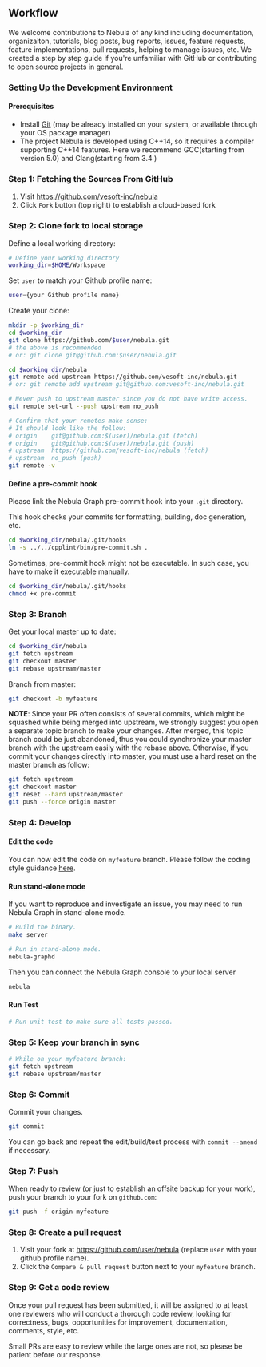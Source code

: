 ## Workflow
We welcome contributions to Nebula of any kind including documentation, organizaiton, tutorials, blog posts, bug reports, issues, feature requests, feature implementations, pull requests, helping to manage issues, etc. We created a step by step guide if you're unfamiliar with GitHub or contributing to open source projects in general.

### Setting Up the Development Environment
#### Prerequisites
* Install [Git](https://git-scm.com/) (may be already installed on your system, or available through your OS package manager)
* The project Nebula is developed using C++14, so it requires a compiler supporting C++14 features. Here we recommend GCC(starting from version 5.0) and Clang(starting from 3.4 )

### Step 1: Fetching the Sources From GitHub

1. Visit https://github.com/vesoft-inc/nebula
2. Click `Fork` button (top right) to establish a cloud-based fork

### Step 2: Clone fork to local storage

Define a local working directory:

```sh
# Define your working directory
working_dir=$HOME/Workspace
```

Set `user` to match your Github profile name:

```sh
user={your Github profile name}
```

Create your clone:

```sh
mkdir -p $working_dir
cd $working_dir
git clone https://github.com/$user/nebula.git
# the above is recommended
# or: git clone git@github.com:$user/nebula.git

cd $working_dir/nebula
git remote add upstream https://github.com/vesoft-inc/nebula.git
# or: git remote add upstream git@github.com:vesoft-inc/nebula.git

# Never push to upstream master since you do not have write access.
git remote set-url --push upstream no_push

# Confirm that your remotes make sense:
# It should look like the follow:
# origin    git@github.com:$(user)/nebula.git (fetch)
# origin    git@github.com:$(user)/nebula.git (push)
# upstream  https://github.com/vesoft-inc/nebula (fetch)
# upstream  no_push (push)
git remote -v
```

#### Define a pre-commit hook

Please link the Nebula Graph pre-commit hook into your `.git` directory.

This hook checks your commits for formatting, building, doc generation, etc.

```sh
cd $working_dir/nebula/.git/hooks
ln -s ../../cpplint/bin/pre-commit.sh .
```
Sometimes, pre-commit hook might not be executable. In such case, you have to make it executable manually.

```sh
cd $working_dir/nebula/.git/hooks
chmod +x pre-commit
```

### Step 3: Branch

Get your local master up to date:

```sh
cd $working_dir/nebula
git fetch upstream
git checkout master
git rebase upstream/master
```

Branch from master:

```sh
git checkout -b myfeature
```
**NOTE**: Since your PR often consists of several commits, which might be squashed while being merged into upstream,
we strongly suggest you open a separate topic branch to make your changes. After merged, this topic branch could be just abandoned, thus you could synchronize your master branch with the upstream easily with the rebase above. Otherwise, if you commit your changes directly into master, you must use a hard reset on the master branch as follow:

```sh
git fetch upstream
git checkout master
git reset --hard upstream/master
git push --force origin master
```

### Step 4: Develop

#### Edit the code

You can now edit the code on `myfeature` branch. Please follow the coding style guidance [here](docs/cpp-coding-style.md).

#### Run stand-alone mode

If you want to reproduce and investigate an issue, you may need
to run Nebula Graph in stand-alone mode.

```sh
# Build the binary.
make server

# Run in stand-alone mode.
nebula-graphd
```

Then you can connect the Nebula Graph console to your local server
```sh
nebula
```

#### Run Test

```sh
# Run unit test to make sure all tests passed.
```

### Step 5: Keep your branch in sync

```sh
# While on your myfeature branch:
git fetch upstream
git rebase upstream/master
```

### Step 6: Commit

Commit your changes.

```sh
git commit
```

You can go back and repeat the edit/build/test process with `commit --amend` if necessary.

### Step 7: Push

When ready to review (or just to establish an offsite backup for your work), push your branch to your fork on `github.com`:

```sh
git push -f origin myfeature
```

### Step 8: Create a pull request

1. Visit your fork at https://github.com/user/nebula (replace `user` with your github profile name).
2. Click the `Compare & pull request` button next to your `myfeature` branch.

### Step 9: Get a code review

Once your pull request has been submitted, it will be assigned to at least one reviewers who will conduct a thorough code review, looking for correctness, bugs, opportunities for improvement, documentation, comments, style, etc.

Small PRs are easy to review while the large ones are not, so please be patient before our response.
